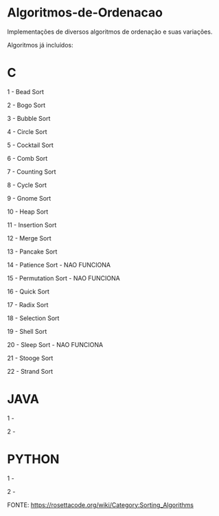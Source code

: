 # Algoritmos-de-Ordenacao
Implementações de diversos algoritmos de ordenação e suas variações.

Algoritmos já incluídos:

# C

1 - Bead Sort

2 - Bogo Sort

3 - Bubble Sort

4 - Circle Sort

5 - Cocktail Sort

6 - Comb Sort

7 - Counting Sort

8 - Cycle Sort

9 - Gnome Sort

10 - Heap Sort

11 - Insertion Sort

12 - Merge Sort

13 - Pancake Sort

14 - Patience Sort - NAO FUNCIONA

15 - Permutation Sort - NAO FUNCIONA

16 - Quick Sort

17 - Radix Sort

18 - Selection Sort

19 - Shell Sort

20 - Sleep Sort - NAO FUNCIONA

21 - Stooge Sort

22 - Strand Sort


# JAVA

1 - 

2 - 

# PYTHON

1 - 

2 - 

FONTE: https://rosettacode.org/wiki/Category:Sorting_Algorithms
